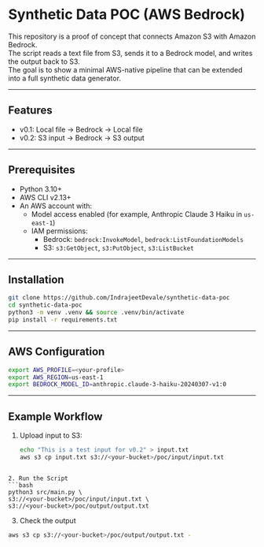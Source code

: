 # Synthetic Data POC (AWS Bedrock)

This repository is a proof of concept that connects Amazon S3 with Amazon Bedrock.  
The script reads a text file from S3, sends it to a Bedrock model, and writes the output back to S3.  
The goal is to show a minimal AWS-native pipeline that can be extended into a full synthetic data generator.

---

## Features
- v0.1: Local file → Bedrock → Local file
- v0.2: S3 input → Bedrock → S3 output

---

## Prerequisites
- Python 3.10+
- AWS CLI v2.13+
- An AWS account with:
  - Model access enabled (for example, Anthropic Claude 3 Haiku in `us-east-1`)
  - IAM permissions:
    - Bedrock: `bedrock:InvokeModel`, `bedrock:ListFoundationModels`
    - S3: `s3:GetObject`, `s3:PutObject`, `s3:ListBucket`

---

## Installation
```bash
git clone https://github.com/IndrajeetDevale/synthetic-data-poc
cd synthetic-data-poc
python3 -m venv .venv && source .venv/bin/activate
pip install -r requirements.txt
```
---

## AWS Configuration
```bash
export AWS_PROFILE=<your-profile>
export AWS_REGION=us-east-1
export BEDROCK_MODEL_ID=anthropic.claude-3-haiku-20240307-v1:0
```
---

## Example Workflow

1. Upload input to S3:
   ```bash
   echo "This is a test input for v0.2" > input.txt
   aws s3 cp input.txt s3://<your-bucket>/poc/input/input.txt
  ```

2. Run the Script
```bash
python3 src/main.py \
  s3://<your-bucket>/poc/input/input.txt \
  s3://<your-bucket>/poc/output/output.txt

```

3. Check the output
```bash
aws s3 cp s3://<your-bucket>/poc/output/output.txt -
```

